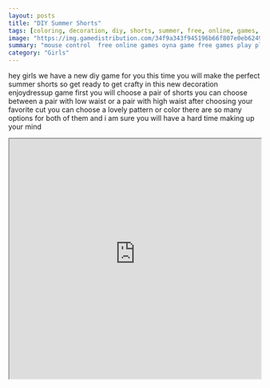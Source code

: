 ```yaml
---
layout: posts
title: "DIY Summer Shorts"
tags: [coloring, decoration, diy, shorts, summer, free, online, games, oyna, game, free, games, play, play, games]
image: "https://img.gamedistribution.com/34f9a343f945196b66f807e0eb6249fd.jpg"
summary: "mouse control  free online games oyna game free games play play games"
category: "Girls"
---
```


hey girls we have a new diy game for you this time you will make the perfect summer shorts so get ready to get crafty in this new decoration enjoydressup game first you will choose a pair of shorts you can choose between a pair with low waist or a pair with high waist after choosing your favorite cut you can choose a lovely pattern or color there are so many options for both of them and i am sure you will have a hard time making up your mind

<iframe width="100%" height="480px;" src="https://flash.gamedistribution.com?game=34f9a343f945196b66f807e0eb6249fd"></iframe>